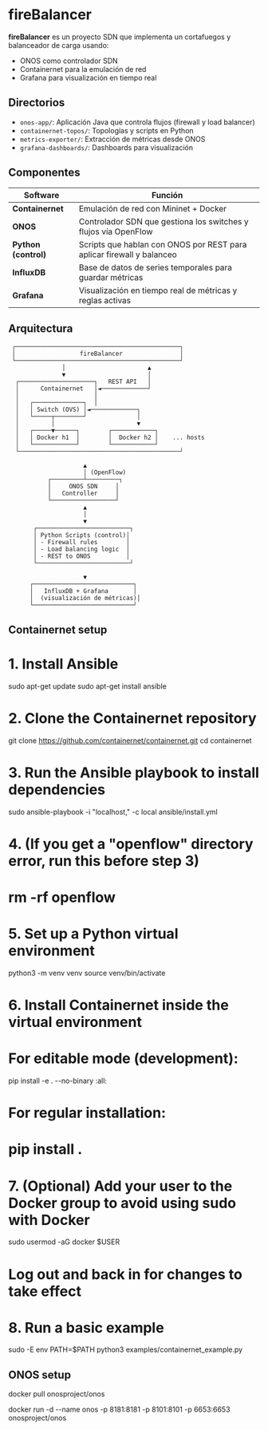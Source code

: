 # fireBalancer

**fireBalancer** es un proyecto SDN que implementa un cortafuegos y balanceador de carga usando:

- ONOS como controlador SDN
- Containernet para la emulación de red
- Grafana para visualización en tiempo real


## Directorios

- `onos-app/`: Aplicación Java que controla flujos (firewall y load balancer)
- `containernet-topos/`: Topologías y scripts en Python
- `metrics-exporter/`: Extracción de métricas desde ONOS
- `grafana-dashboards/`: Dashboards para visualización

## Componentes

| Software             | Función                                                               |
| -------------------- | --------------------------------------------------------------------- |
| **Containernet**     | Emulación de red con Mininet + Docker                                 |
| **ONOS**             | Controlador SDN que gestiona los switches y flujos vía OpenFlow       |
| **Python (control)** | Scripts que hablan con ONOS por REST para aplicar firewall y balanceo |
| **InfluxDB**         | Base de datos de series temporales para guardar métricas              |
| **Grafana**          | Visualización en tiempo real de métricas y reglas activas             |


## Arquitectura
     ┌──────────────────────────────────────────────┐
     │                  fireBalancer                │
     └──────────────────────────────────────────────┘
                   │                       ▲
                   ▼                       │
      ┌─────────────────────┐   REST API   │
      │      Containernet   │◄─────────────┘
      │                     │
      │   ┌──────────────┐  │
      │   │ Switch (OVS) │◄─────────────┐
      │   └─────┬────────┘              │
      │         │                       ▼
      │   ┌─────▼──────┐        ┌────────────┐
      │   │ Docker h1  │        │  Docker h2 │    ... hosts
      │   └────────────┘        └────────────┘
      └─────────────────────────────────────────────┘

                         ▲
                         │ (OpenFlow)
               ┌─────────┴─────────┐
               │     ONOS SDN     │
               │   Controller     │
               └──────────────────┘
                         ▲
                         │
                         ▼
           ┌──────────────────────────┐
           │ Python Scripts (control)│
           │ - Firewall rules        │
           │ - Load balancing logic  │
           │ - REST to ONOS          │
           └──────────────────────────┘

                         ▼
          ┌────────────────────────────┐
          │   InfluxDB + Grafana       │
          │  (visualización de métricas)│
          └────────────────────────────┘


## Containernet setup
# 1. Install Ansible
sudo apt-get update
sudo apt-get install ansible

# 2. Clone the Containernet repository
git clone https://github.com/containernet/containernet.git
cd containernet

# 3. Run the Ansible playbook to install dependencies
sudo ansible-playbook -i "localhost," -c local ansible/install.yml

# 4. (If you get a "openflow" directory error, run this before step 3)
# rm -rf openflow

# 5. Set up a Python virtual environment
python3 -m venv venv
source venv/bin/activate

# 6. Install Containernet inside the virtual environment
# For editable mode (development):
pip install -e . --no-binary :all:
# For regular installation:
# pip install .

# 7. (Optional) Add your user to the Docker group to avoid using sudo with Docker
sudo usermod -aG docker $USER
# Log out and back in for changes to take effect

# 8. Run a basic example
sudo -E env PATH=$PATH python3 examples/containernet_example.py

## ONOS setup
docker pull onosproject/onos

docker run -d --name onos -p 8181:8181 -p 8101:8101 -p 6653:6653 onosproject/onos

